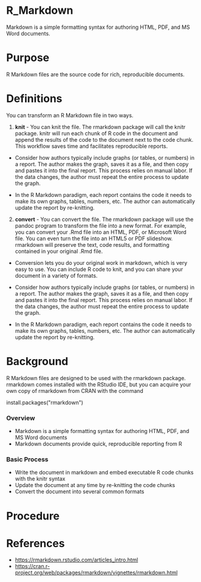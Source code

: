 # R_Markdown
Markdown is a simple formatting syntax for authoring HTML, PDF, and MS Word documents.

# Purpose
R Markdown files are the source code for rich, reproducible documents.

# Definitions
You can transform an R Markdown file in two ways.

1. **knit** - You can knit the file. The rmarkdown package will call the knitr package. knitr will run each chunk of R code in the document and append the results of the code to the document next to the code chunk. This workflow saves time and facilitates reproducible reports.

  - Consider how authors typically include graphs (or tables, or numbers) in a report. The author makes the graph, saves it as a file, and then copy and pastes it into the final report. This process relies on manual labor. If the data changes, the author must repeat the entire process to update the graph.

  - In the R Markdown paradigm, each report contains the code it needs to make its own graphs, tables, numbers, etc. The author can automatically update the report by re-knitting.

2. **convert** - You can convert the file. The rmarkdown package will use the pandoc program to transform the file into a new format. For example, you can convert your .Rmd file into an HTML, PDF, or Microsoft Word file. You can even turn the file into an HTML5 or PDF slideshow. rmarkdown will preserve the text, code results, and formatting contained in your original .Rmd file.

  - Conversion lets you do your original work in markdown, which is very easy to use. You can include R code to knit, and you can share your document in a variety of formats.

  - Consider how authors typically include graphs (or tables, or numbers) in a report. The author makes the graph, saves it as a file, and then copy and pastes it into the final report. This process relies on manual labor. If the data changes, the author must repeat the entire process to update the graph.

  - In the R Markdown paradigm, each report contains the code it needs to make its own graphs, tables, numbers, etc. The author can automatically update the report by re-knitting.


# Background
R Markdown files are designed to be used with the rmarkdown package. rmarkdown comes installed with the RStudio IDE, but you can acquire your own copy of rmarkdown from CRAN with the command

install.packages("rmarkdown")

### Overview
  - Markdown is a simple formatting syntax for authoring HTML, PDF, and MS Word documents
  - Markdown documents provide quick, reproducible reporting from R

### Basic Process
  - Write the document in markdown and embed executable R code chunks with the knitr syntax
  - Update the document at any time by re-knitting the code chunks
  - Convert the document into several common formats


# Procedure



# References
- https://rmarkdown.rstudio.com/articles_intro.html
- https://cran.r-project.org/web/packages/rmarkdown/vignettes/rmarkdown.html
